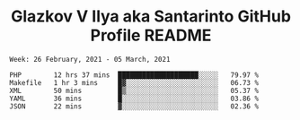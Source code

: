 <h1 align="center">Glazkov V Ilya aka Santarinto GitHub Profile README</h1>

<!--START_SECTION:waka-->
```text
Week: 26 February, 2021 - 05 March, 2021

PHP        12 hrs 37 mins  ████████████████████░░░░░   79.97 % 
Makefile   1 hr 3 mins     █▓░░░░░░░░░░░░░░░░░░░░░░░   06.73 % 
XML        50 mins         █▒░░░░░░░░░░░░░░░░░░░░░░░   05.37 % 
YAML       36 mins         █░░░░░░░░░░░░░░░░░░░░░░░░   03.86 % 
JSON       22 mins         ▓░░░░░░░░░░░░░░░░░░░░░░░░   02.36 % 
```
<!--END_SECTION:waka-->
